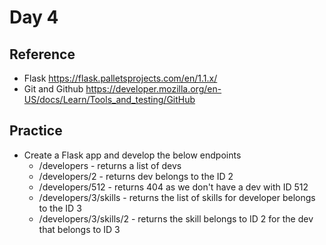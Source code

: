 # Day 4

## Reference

  - Flask https://flask.palletsprojects.com/en/1.1.x/
  - Git and Github https://developer.mozilla.org/en-US/docs/Learn/Tools_and_testing/GitHub

## Practice

  - Create a Flask app and develop the below endpoints
    - /developers - returns a list of devs
    - /developers/2 - returns dev belongs to the ID 2
    - /developers/512 - returns 404 as we don't have a dev with ID 512
    - /developers/3/skills - returns the list of skills for developer belongs to the ID 3
    - /developers/3/skills/2 - returns the skill belongs to ID 2 for the dev that belongs to ID 3
